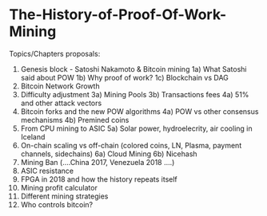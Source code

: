 # The-History-of-Proof-Of-Work-Mining
Topics/Chapters proposals:

1) Genesis block - Satoshi Nakamoto & Bitcoin mining
1a) What Satoshi said about POW 
1b) Why proof of work? 1c) Blockchain vs DAG
2) Bitcoin Network Growth
3) Difficulty adjustment 
3a) Mining Pools 
3b) Transactions fees
4a) 51% and other attack vectors
4) Bitcoin forks and the new POW algorithms 
4a) POW vs other consensus mechanisms 
4b) Premined coins
5) From CPU mining to ASIC 
5a) Solar power, hydroelecrity, air cooling in Iceland
6) On-chain scaling vs off-chain (colored coins, LN, Plasma, payment channels, sidechains)
6a) Cloud Mining 
6b) Nicehash 
7) Mining Ban (....China 2017, Venezuela 2018 ....)
8) ASIC resistance
9) FPGA in 2018 and how the history repeats itself
10) Mining profit calculator
11) Different mining strategies
12) Who controls bitcoin?
